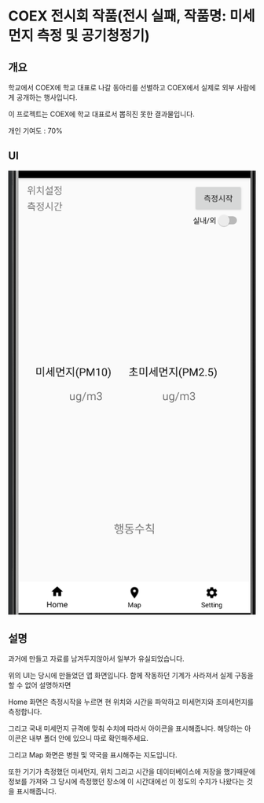 # COEX 전시회 작품(전시 실패, 작품명: 미세먼지 측정 및 공기청정기)

## 개요

학교에서 COEX에 학교 대표로 나갈 동아리를 선별하고 COEX에서 실제로 외부 사람에게 공개하는 행사입니다.

이 프로젝트는 COEX에 학교 대표로서 뽑히진 못한 결과물입니다.

개인 기여도 : 70%

## UI

![MainScreen](https://github.com/seungwoo505/2018COEX/blob/main/mainScreen.png)

## 설명

과거에 만들고 자료를 남겨두지않아서 일부가 유실되었습니다.

위의 UI는 당시에 만들었던 앱 화면입니다. 함께 작동하던 기계가 사라져서 실제 구동을 할 수 없어 설명하자면

Home 화면은 측정시작을 누르면 현 위치와 시간을 파악하고 미세먼지와 초미세먼지를 측정합니다.

그리고 국내 미세먼지 규격에 맞춰 수치에 따라서 아이콘을 표시해줍니다. 해당하는 아이콘은 내부 폴더 안에 있으니 따로 확인해주세요.

그리고 Map 화면은 병원 및 약국을 표시해주는 지도입니다.

또한 기기가 측정했던 미세먼지, 위치 그리고 시간을 데이터베이스에 저장을 했기때문에 
정보를 가져와 그 당시에 측정했던 장소에 이 시간대에선 이 정도의 수치가 나왔다는 것을 표시해줍니다.
